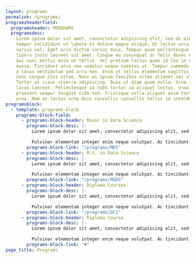```yaml
---
layout: programs
permalink: /programs/
programsheaderfield:
  programsheader: PROGRAMS
  programsdesc:
    Lorem ipsum dolor sit amet, consectetur adipiscing elit, sed do eiusmod
    tempor incididunt ut labore et dolore magna aliqua. Ut lectus arcu bibendum at
    varius vel. Eget arcu dictum varius duis. Tempus quam pellentesque nec nam. Nam
    libero justo laoreet sit amet. Congue eu consequat ac felis donec et odio. Nec
    dui nunc mattis enim ut tellus. Vel pretium lectus quam id leo in vitae turpis
    massa. Tincidunt arcu non sodales neque sodales ut. Tempor commodo ullamcorper
    a lacus vestibulum sed arcu non. Enim ut tellus elementum sagittis vitae et. Mauris
    nunc congue nisi vitae. Nunc mi ipsum faucibus vitae aliquet nec ullamcorper sit.
    Tortor at risus viverra adipiscing. Duis ut diam quam nulla. Urna id volutpat
    lacus laoreet. Pellentesque id nibh tortor id aliquet lectus. Urna nec tincidunt
    praesent semper feugiat nibh sed. Tristique nulla aliquet enim tortor at auctor
    urna. Nam at lectus urna duis convallis convallis tellus id interdum.
programsblock:
  - template: programs-block
    programs-block-field:
      - programs-block-header: Minor in Data Science
        programs-block-desc: |-
          Lorem ipsum dolor sit amet, consectetur adipiscing elit, sed do eiusmod tempor incididunt ut labore et dolore magna aliqua. Scelerisque purus semper eget duis at tellus at

          Pulvinar elementum integer enim neque volutpat. Ac tincidunt vitae semper quis lectus nulla at volutpat diam. Tristique senectus et netus et. Ultricies mi quis hendrerit dolor magna eget est. Facilisis magna etiam tempor orci eu
        programs-block-link: "/programs/MDS"
      - programs-block-header: M.S. in Data Science
        programs-block-desc: |-
          Lorem ipsum dolor sit amet, consectetur adipiscing elit, sed do eiusmod tempor incididunt ut labore et dolore magna aliqua. Scelerisque purus semper eget duis at tellus at

          Pulvinar elementum integer enim neque volutpat. Ac tincidunt vitae semper quis lectus nulla at volutpat diam. Tristique senectus et netus et. Ultricies mi quis hendrerit dolor magna eget est. Facilisis magna etiam tempor orci eu
        programs-block-link: "/programs/MSDS"
      - programs-block-header: Diploma Courses
        programs-block-desc: |-
          Lorem ipsum dolor sit amet, consectetur adipiscing elit, sed do eiusmod tempor incididunt ut labore et dolore magna aliqua. Scelerisque purus semper eget duis at tellus at

          Pulvinar elementum integer enim neque volutpat. Ac tincidunt vitae semper quis lectus nulla at volutpat diam. Tristique senectus et netus et. Ultricies mi quis hendrerit dolor magna eget est. Facilisis magna etiam tempor orci eu
        programs-block-link: "/programs/DC1"
      - programs-block-header: Diploma Course
        programs-block-desc: |-
          Lorem ipsum dolor sit amet, consectetur adipiscing elit, sed do eiusmod tempor incididunt ut labore et dolore magna aliqua. Scelerisque purus semper eget duis at tellus at

          Pulvinar elementum integer enim neque volutpat. Ac tincidunt vitae semper quis lectus nulla at volutpat diam. Tristique senectus et netus et. Ultricies mi quis hendrerit dolor magna eget est. Facilisis magna etiam tempor orci eu
        programs-block-link: "#"
page_title: Programs
---
```

